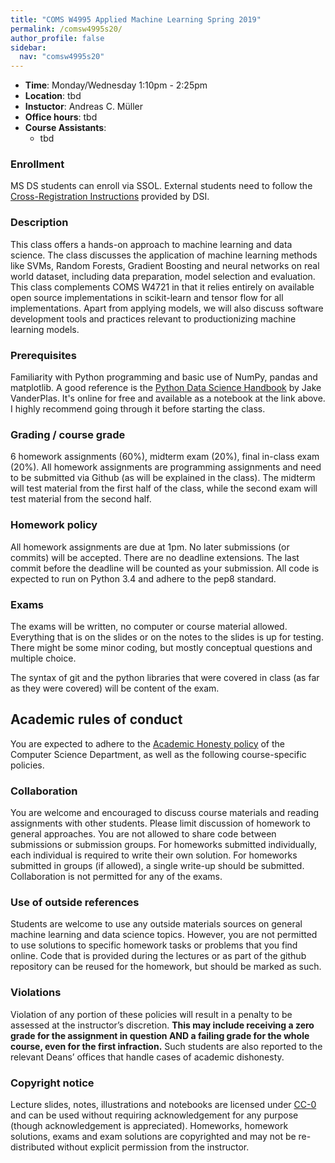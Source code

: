 ```yaml
---
title: "COMS W4995 Applied Machine Learning Spring 2019"
permalink: /comsw4995s20/
author_profile: false
sidebar:
  nav: "comsw4995s20"
---
```


- **Time**: Monday/Wednesday 1:10pm - 2:25pm 
- **Location**: tbd
- **Instuctor**: Andreas C. Müller
- **Office hours**: tbd
- **Course Assistants**:
    - tbd

### Enrollment
MS DS students can enroll via SSOL. External students need to follow the <a href="http://datascience.columbia.edu/course-inventory">
Cross-Registration Instructions</a> provided by DSI.

### Description
This class offers a hands-on approach to machine learning and data science. The
class discusses the application of machine learning methods like SVMs, Random
Forests, Gradient Boosting and neural networks on real world dataset, including
data preparation, model selection and evaluation. This class complements COMS
W4721 in that it relies entirely on available open source implementations in
scikit-learn and tensor flow for all implementations. Apart from applying
models, we will also discuss software development tools and practices relevant
to productionizing machine learning models.

### Prerequisites
Familiarity with Python programming and basic use of NumPy, pandas and matplotlib.
A good reference is the [Python Data Science Handbook](https://github.com/jakevdp/PythonDataScienceHandbook)
by Jake VanderPlas. It's online for free and available as a notebook at the link above.
I highly recommend going through it before starting the class.

### Grading / course grade
6 homework assignments (60%), midterm exam (20%), final in-class exam (20%).
All homework assignments are programming assignments and need to be submitted
via Github (as will be explained in the class). The midterm will test material
from the first half of the class, while the second exam will test material from
the second half.

### Homework policy
All homework assignments are due at 1pm. No later submissions (or commits) will
be accepted. There are no deadline extensions. The last commit before the
deadline will be counted as your submission. 
All code is expected to run on Python 3.4 and adhere to the pep8 standard.

### Exams
The exams will be written, no computer or course material allowed.
Everything that is on the slides or on the notes to the slides is up for
testing.  There might be some minor coding, but mostly conceptual questions and
multiple choice.

The syntax of git and the python libraries that were covered in class (as far
as they were covered) will be content of the exam.


## Academic rules of conduct
You are expected to adhere to the [Academic Honesty policy](http://www.cs.columbia.edu/education/honesty/) of the Computer Science Department, as well as the following course-specific policies.

### Collaboration
You are welcome and encouraged to discuss course materials and reading assignments with other students.
Please limit discussion of homework to general approaches. You are not allowed to share
code between submissions or submission groups.
For homeworks submitted individually, each individual is required to write their own solution.
For homeworks submitted in groups (if allowed), a single write-up should be submitted.
Collaboration is not permitted for any of the exams.

### Use of outside references
Students are welcome to use any outside materials sources on general machine
learning and data science topics.  However, you are not permitted to use
solutions to specific homework tasks or problems that you find online.
Code that is provided during the lectures or as part of the github repository
can be reused for the homework, but should be marked as such.

### Violations
Violation of any portion of these policies will result in a penalty to be
assessed at the instructor’s discretion. **This may include receiving a zero
grade for the assignment in question AND a failing grade for the whole course,
even for the first infraction.** Such students are also reported to the
relevant Deans’ offices that handle cases of academic dishonesty.

### Copyright notice
Lecture slides, notes, illustrations and notebooks are licensed under
[CC-0](https://creativecommons.org/share-your-work/public-domain/cc0/) and can
be used without requiring acknowledgement for any purpose (though
acknowledgement is appreciated).  Homeworks, homework solutions, exams and exam
solutions are copyrighted and may not be re-distributed without explicit
permission from the instructor.
